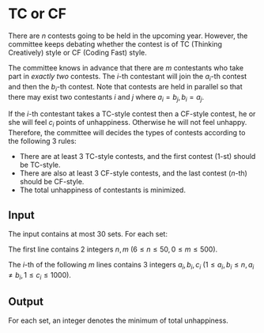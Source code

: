 # TC or CF

There are $n$ contests going to be held in the upcoming year.
However, the committee keeps debating whether the contest is of TC (Thinking Creatively) style or CF (Coding Fast) style.

The committee knows in advance that there are $m$ contestants who take part in *exactly two* contests.
The $i$-th contestant will join the $a_i$-th contest and then the $b_i$-th contest.
Note that contests are held in parallel so that there may exist two contestants $i$ and $j$ where $a_i = b_j, b_i = a_j$.

If the $i$-th contestant takes a TC-style contest then a CF-style contest,
he or she will feel $c_i$ points of unhappiness. Otherwise he will not feel unhappy.
Therefore, the committee will decides the types of contests according to the following $3$ rules:

* There are at least $3$ TC-style contests, and the first contest ($1$-st) should be TC-style.
* There are also at least $3$ CF-style contests, and the last contest ($n$-th) should be CF-style.
* The total unhappiness of contestants is minimized.

## Input

The input contains at most $30$ sets. For each set:

The first line contains $2$ integers $n, m$ ($6 \leq n \leq 50, 0 \leq m \leq 500$).

The $i$-th of the following $m$ lines contains $3$ integers $a_i, b_i, c_i$ ($1 \leq a_i, b_i \leq n, a_i \neq b_i, 1 \leq c_i \leq 1000$).

## Output

For each set, an integer denotes the minimum of total unhappiness.

<!--SAMPLES-->
